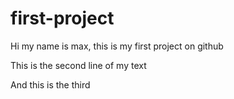 # first-project
Hi my name is max, this is my first project on github

This is the second line of my text

And this is the third
